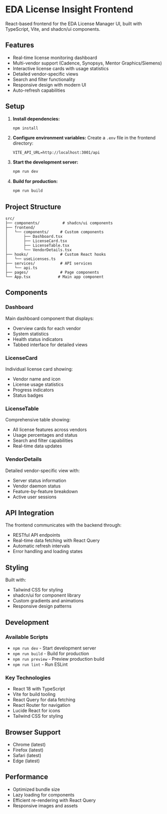 # EDA License Insight Frontend

React-based frontend for the EDA License Manager UI, built with TypeScript, Vite, and shadcn/ui components.

## Features

- Real-time license monitoring dashboard
- Multi-vendor support (Cadence, Synopsys, Mentor Graphics/Siemens)
- Interactive license cards with usage statistics
- Detailed vendor-specific views
- Search and filter functionality
- Responsive design with modern UI
- Auto-refresh capabilities

## Setup

1. **Install dependencies:**
   ```bash
   npm install
   ```

2. **Configure environment variables:**
   Create a `.env` file in the frontend directory:
   ```env
   VITE_API_URL=http://localhost:3001/api
   ```

3. **Start the development server:**
   ```bash
   npm run dev
   ```

4. **Build for production:**
   ```bash
   npm run build
   ```

## Project Structure

```
src/
├── components/          # shadcn/ui components
├── frontend/
│   └── components/     # Custom components
│       ├── Dashboard.tsx
│       ├── LicenseCard.tsx
│       ├── LicenseTable.tsx
│       └── VendorDetails.tsx
├── hooks/              # Custom React hooks
│   └── useLicenses.ts
├── services/           # API services
│   └── api.ts
├── pages/              # Page components
└── App.tsx            # Main app component
```

## Components

### Dashboard
Main dashboard component that displays:
- Overview cards for each vendor
- System statistics
- Health status indicators
- Tabbed interface for detailed views

### LicenseCard
Individual license card showing:
- Vendor name and icon
- License usage statistics
- Progress indicators
- Status badges

### LicenseTable
Comprehensive table showing:
- All license features across vendors
- Usage percentages and status
- Search and filter capabilities
- Real-time data updates

### VendorDetails
Detailed vendor-specific view with:
- Server status information
- Vendor daemon status
- Feature-by-feature breakdown
- Active user sessions

## API Integration

The frontend communicates with the backend through:
- RESTful API endpoints
- Real-time data fetching with React Query
- Automatic refresh intervals
- Error handling and loading states

## Styling

Built with:
- Tailwind CSS for styling
- shadcn/ui for component library
- Custom gradients and animations
- Responsive design patterns

## Development

### Available Scripts

- `npm run dev` - Start development server
- `npm run build` - Build for production
- `npm run preview` - Preview production build
- `npm run lint` - Run ESLint

### Key Technologies

- React 18 with TypeScript
- Vite for build tooling
- React Query for data fetching
- React Router for navigation
- Lucide React for icons
- Tailwind CSS for styling

## Browser Support

- Chrome (latest)
- Firefox (latest)
- Safari (latest)
- Edge (latest)

## Performance

- Optimized bundle size
- Lazy loading for components
- Efficient re-rendering with React Query
- Responsive images and assets
